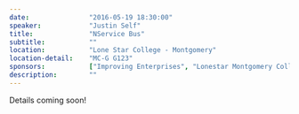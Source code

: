 ```yaml
---
date:               "2016-05-19 18:30:00"
speaker:            "Justin Self"
title:              "NService Bus"
subtitle:           ""
location:           "Lone Star College - Montgomery"
location-detail:    "MC-G G123"
sponsors:           ["Improving Enterprises", "Lonestar Montgomery College"]
description:        ""
---
```

Details coming soon!